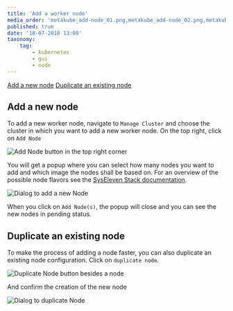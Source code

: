 ```yaml
---
title: 'Add a worker node'
media_order: 'metakube_add-node_01.png,metakube_add-node_02.png,metakube_add-node_03.png,metakube_add-node_04.png'
published: true
date: '18-07-2018 13:00'
taxonomy:
    tag:
        - kubernetes
        - gui
        - node
---
```


[Add a new node](#add-a-new-node)
[Duplicate an existing node](#duplicate-an-existing-node)

## Add a new node

To add a new worker node, navigate to `Manage Cluster` and choose the cluster in which you want to add a new worker node. On the top right, click on `Add Node`

![Add Node button in the top right corner](image_add-node-button_01.png)

You will get a popup where you can select how many nodes you want to add and which image the nodes shall be based on. For an overview of the possible node flavors see the [SysEleven Stack documentation](https://doc.syselevenstack.com/en/faq/compute/).

![Dialog to add a new Node](image_add-node-dialog_01.png)

When you click on `Add Node(s)`, the popup will close and you can see the new nodes in pending status.

## Duplicate an existing node

To make the process of adding a node faster, you can also duplicate an existing node configuration.
Click on `duplicate node`.

![Duplicate Node button besides a node](image_duplicate-button_01.png)

And confirm the creation of the new node

![Dialog to duplicate Node](image_duplicate-dialog_01.png)
